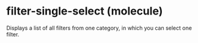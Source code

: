 # filter-single-select (molecule)

Displays a list of all filters from one category, in which you can select one filter.
